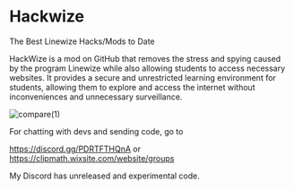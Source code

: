 # Hackwize
The Best Linewize Hacks/Mods to Date


HackWize is a mod on GitHub that removes the stress and spying caused by the program Linewize while also allowing students to access necessary websites. It provides a secure and unrestricted learning environment for students, allowing them to explore and access the internet without inconveniences and unnecessary surveillance.

![compare(1)](https://user-images.githubusercontent.com/70281701/235012486-50109f5c-6caa-4050-8a06-248bae6a5003.jpg)

For chatting with devs and sending code, go to

https://discord.gg/PDRTFTHQnA or https://clipmath.wixsite.com/website/groups

My Discord has unreleased and experimental code.
